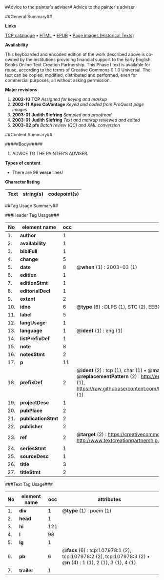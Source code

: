 #Advice to the painter's adviser#
Advice to the painter's adviser

##General Summary##

**Links**

[TCP catalogue](http://www.ota.ox.ac.uk/tcp/)  • 
[HTML](http://tei.it.ox.ac.uk/tcp/Texts-HTML/free/A26/A26471.html)  • 
[EPUB](http://tei.it.ox.ac.uk/tcp/Texts-EPUB/free/A26/A26471.epub) • 
[Page images (Historical Texts)](https://data.historicaltexts.jisc.ac.uk/view?pubId=eebo-18530141e&pageId=eebo-18530141e-107978-1)

**Availability**

This keyboarded and encoded edition of the
	       work described above is co-owned by the institutions
	       providing financial support to the Early English Books
	       Online Text Creation Partnership. This Phase I text is
	       available for reuse, according to the terms of Creative
	       Commons 0 1.0 Universal. The text can be copied,
	       modified, distributed and performed, even for
	       commercial purposes, all without asking permission.

**Major revisions**

1. __2002-10__ __TCP__ *Assigned for keying and markup*
1. __2002-11__ __Apex CoVantage__ *Keyed and coded from ProQuest page images*
1. __2003-01__ __Judith Siefring__ *Sampled and proofread*
1. __2003-01__ __Judith Siefring__ *Text and markup reviewed and edited*
1. __2003-02__ __pfs__ *Batch review (QC) and XML conversion*

##Content Summary##

#####Body#####

1. ADVICE TO THE PAINTER'S ADVISER.

**Types of content**

  * There are 98 **verse** lines!

**Character listing**


|Text|string(s)|codepoint(s)|
|---|---|---|

##Tag Usage Summary##

###Header Tag Usage###

|No|element name|occ|attributes|
|---|---|---|---|
|1.|__author__|1||
|2.|__availability__|1||
|3.|__biblFull__|1||
|4.|__change__|5||
|5.|__date__|8| @__when__ (1) : 2003-03 (1)|
|6.|__edition__|1||
|7.|__editionStmt__|1||
|8.|__editorialDecl__|1||
|9.|__extent__|2||
|10.|__idno__|6| @__type__ (6) : DLPS (1), STC (2), EEBO-CITATION (1), OCLC (1), VID (1)|
|11.|__label__|5||
|12.|__langUsage__|1||
|13.|__language__|1| @__ident__ (1) : eng (1)|
|14.|__listPrefixDef__|1||
|15.|__note__|8||
|16.|__notesStmt__|2||
|17.|__p__|11||
|18.|__prefixDef__|2| @__ident__ (2) : tcp (1), char (1)  •  @__matchPattern__ (2) : ([0-9\-]+):([0-9IVX]+) (1), (.+) (1)  •  @__replacementPattern__ (2) : http://eebo.chadwyck.com/downloadtiff?vid=$1&page=$2 (1), https://raw.githubusercontent.com/textcreationpartnership/Texts/master/tcpchars.xml#$1 (1)|
|19.|__projectDesc__|1||
|20.|__pubPlace__|2||
|21.|__publicationStmt__|2||
|22.|__publisher__|2||
|23.|__ref__|2| @__target__ (2) : https://creativecommons.org/publicdomain/zero/1.0/ (1), http://www.textcreationpartnership.org/docs/. (1)|
|24.|__seriesStmt__|1||
|25.|__sourceDesc__|1||
|26.|__title__|3||
|27.|__titleStmt__|2||


###Text Tag Usage###

|No|element name|occ|attributes|
|---|---|---|---|
|1.|__div__|1| @__type__ (1) : poem (1)|
|2.|__head__|1||
|3.|__hi__|121||
|4.|__l__|98||
|5.|__lg__|1||
|6.|__pb__|6| @__facs__ (6) : tcp:107978:1 (2), tcp:107978:2 (2), tcp:107978:3 (2)  •  @__n__ (4) : 1 (1), 2 (1), 3 (1), 4 (1)|
|7.|__trailer__|1||
